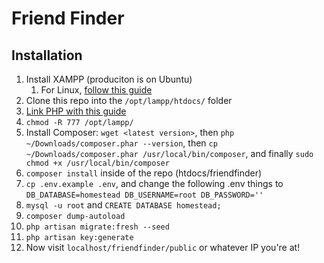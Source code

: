 # Friend Finder

## Installation

1. Install XAMPP (produciton is on Ubuntu)
    1. For Linux, [follow this guide](https://linoxide.com/ubuntu-how-to/install-xampp-stack-ubuntu-16-04-terminal/)
2. Clone this repo into the `/opt/lampp/htdocs/` folder
3. [Link PHP with this guide](https://www.quora.com/Do-I-need-to-install-PHP-after-installing-Xampp)
4. `chmod -R 777 /opt/lampp/`
5. Install Composer: `wget <latest version>`, then `php ~/Downloads/composer.phar --version`, then `cp ~/Downloads/composer.phar /usr/local/bin/composer`, and finally `sudo chmod +x /usr/local/bin/composer`
6. `composer install` inside of the repo (htdocs/friendfinder)
7. `cp .env.example .env`, and change the following .env things to 
    `DB_DATABASE=homestead
    DB_USERNAME=root
    DB_PASSWORD=''`
8. `mysql -u root` and `CREATE DATABASE homestead;`
9. `composer dump-autoload`
10. `php artisan migrate:fresh --seed `
11. `php artisan key:generate`
12. Now visit `localhost/friendfinder/public` or whatever IP you're at!